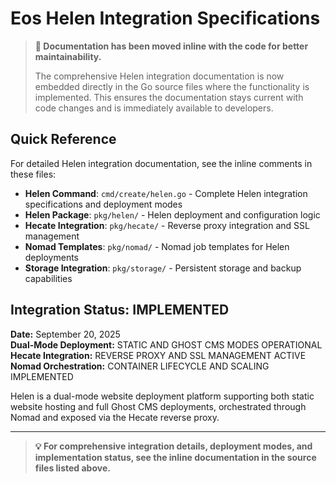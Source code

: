 # Eos Helen Integration Specifications

> **📝 Documentation has been moved inline with the code for better maintainability.**
> 
> The comprehensive Helen integration documentation is now embedded directly in the Go source files where the functionality is implemented. This ensures the documentation stays current with code changes and is immediately available to developers.

## Quick Reference

For detailed Helen integration documentation, see the inline comments in these files:

- **Helen Command**: `cmd/create/helen.go` - Complete Helen integration specifications and deployment modes
- **Helen Package**: `pkg/helen/` - Helen deployment and configuration logic
- **Hecate Integration**: `pkg/hecate/` - Reverse proxy integration and SSL management
- **Nomad Templates**: `pkg/nomad/` - Nomad job templates for Helen deployments
- **Storage Integration**: `pkg/storage/` - Persistent storage and backup capabilities

## Integration Status:  IMPLEMENTED

**Date:** September 20, 2025  
**Dual-Mode Deployment:**  STATIC AND GHOST CMS MODES OPERATIONAL  
**Hecate Integration:**  REVERSE PROXY AND SSL MANAGEMENT ACTIVE  
**Nomad Orchestration:**  CONTAINER LIFECYCLE AND SCALING IMPLEMENTED

Helen is a dual-mode website deployment platform supporting both static website hosting and full Ghost CMS deployments, orchestrated through Nomad and exposed via the Hecate reverse proxy.

---

> **💡 For comprehensive integration details, deployment modes, and implementation status, see the inline documentation in the source files listed above.**
